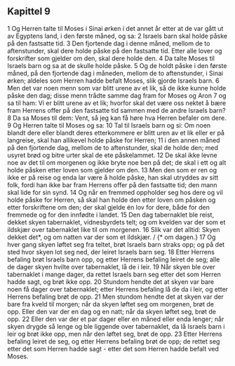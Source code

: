 ## Kapittel 9

1 Og Herren talte til Moses i Sinai ørken i det annet år etter at de var gått ut av Egyptens land, i den første måned, og sa:
2 Israels barn skal holde påske på den fastsatte tid.
3 Den fjortende dag i denne måned, mellom de to aftenstunder, skal dere holde påske på den fastsatte tid. Etter alle lover og forskrifter som gjelder om den, skal dere holde den.
4 Da talte Moses til Israels barn og sa at de skulle holde påske.
5 Og de holdt påske i den første måned, på den fjortende dag i måneden, mellom de to aftenstunder, i Sinai ørken; aldeles som Herren hadde befalt Moses, slik gjorde Israels barn.
6 Men det var noen menn som var blitt urene av et lik, så de ikke kunne holde påske den dag; disse menn trådte samme dag fram for Moses og Aron
7 og sa til ham: Vi er blitt urene av et lik; hvorfor skal det være oss nektet å bære fram Herrens offer på den fastsatte tid sammen med de andre Israels barn?
8 Da sa Moses til dem: Vent, så jeg kan få høre hva Herren befaler om dere.
9 Og Herren talte til Moses og sa:
10 Tal til Israels barn og si: Om noen blandt dere eller blandt deres etterkommere er blitt uren av et lik eller er på langreise, skal han allikevel holde påske for Herren;
11 i den annen måned på den fjortende dag, mellom de to aftenstunder, skal de holde den; med usyret brød og bitre urter skal de ete påskelammet.
12 De skal ikke levne noe av det til om morgenen og ikke bryte noe ben på det; de skal i ett og alt holde påsken etter loven som gjelder om den.
13 Men den som er ren og ikke er på reise og enda lar være å holde påske, han skal utryddes av sitt folk, fordi han ikke bar fram Herrens offer på den fastsatte tid; den mann skal lide for sin synd.
14 Og når en fremmed oppholder seg hos dere og vil holde påske for Herren, så skal han holde den etter loven om påsken og etter forskriftene om den; der skal gjelde én lov for dere, både for den fremmede og for den innfødte i landet.
15 Den dag tabernaklet ble reist, dekket skyen tabernaklet, vidnesbyrdets telt; og om kvelden var der som et ildskjær over tabernaklet like til om morgenen.
16 Slik var det alltid: Skyen dekket det*, og om natten var der som et ildskjær. / {* om dagen.}
17 Og hver gang skyen løftet seg fra teltet, brøt Israels barn straks opp; og på det sted hvor skyen lot seg ned, der leiret Israels barn seg.
18 Etter Herrens befaling brøt Israels barn opp, og etter Herrens befaling leiret de seg; alle de dager skyen hvilte over tabernaklet, lå de i leir.
19 Når skyen ble over tabernaklet i mange dager, da rettet Israels barn seg etter det som Herren hadde sagt, og brøt ikke opp.
20 Stundom hendte det at skyen var bare noen få dager over tabernaklet; etter Herrens befaling lå de da i leir, og etter Herrens befaling brøt de opp.
21 Men stundom hendte det at skyen var der bare fra kveld til morgen; når da skyen løftet seg om morgenen, brøt de opp. Eller den var der en dag og en natt; når da skyen løftet seg, brøt de opp.
22 Eller den var der et par dager eller en måned eller enda lenger; når skyen drygde så lenge og ble liggende over tabernaklet, da lå Israels barn i leir og brøt ikke opp, men når den løftet seg, brøt de opp.
23 Etter Herrens befaling leiret de seg, og etter Herrens befaling brøt de opp; de rettet seg etter det som Herren hadde sagt - etter det som Herren hadde befalt ved Moses.
